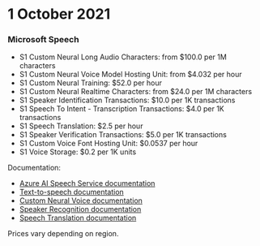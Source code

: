 # 1 October 2021

### Microsoft Speech

- S1 Custom Neural Long Audio Characters: from $100.0 per 1M characters
- S1 Custom Neural Voice Model Hosting Unit: from $4.032 per hour
- S1 Custom Neural Training: $52.0 per hour
- S1 Custom Neural Realtime Characters: from $24.0 per 1M characters
- S1 Speaker Identification Transactions: $10.0 per 1K transactions
- S1 Speech To Intent - Transcription Transactions: $4.0 per 1K transactions
- S1 Speech Translation: $2.5 per hour
- S1 Speaker Verification Transactions: $5.0 per 1K transactions
- S1 Custom Voice Font Hosting Unit: $0.0537 per hour
- S1 Voice Storage: $0.2 per 1K units

Documentation:
- [Azure AI Speech Service documentation](https://learn.microsoft.com/azure/ai-services/speech-service/)
- [Text-to-speech documentation](https://learn.microsoft.com/azure/ai-services/speech-service/text-to-speech)
- [Custom Neural Voice documentation](https://learn.microsoft.com/azure/ai-services/speech-service/how-to-custom-voice)
- [Speaker Recognition documentation](https://learn.microsoft.com/azure/ai-services/speech-service/speaker-recognition-overview)
- [Speech Translation documentation](https://learn.microsoft.com/azure/ai-services/speech-service/speech-translation)

Prices vary depending on region.